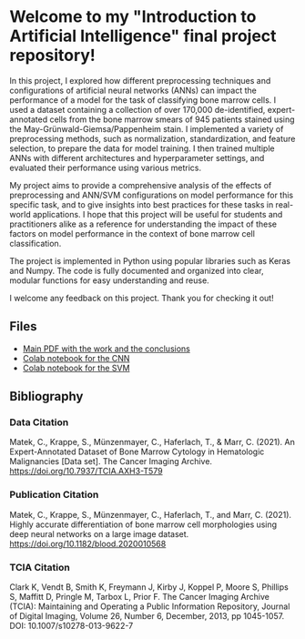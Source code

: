 # Welcome to my "Introduction to Artificial Intelligence" final project repository!

In this project, I explored how different preprocessing techniques and configurations of artificial neural networks (ANNs) can impact the performance of a model for the task of classifying bone marrow cells. I used a dataset containing a collection of over 170,000 de-identified, expert-annotated cells from the bone marrow smears of 945 patients stained using the May-Grünwald-Giemsa/Pappenheim stain. I implemented a variety of preprocessing methods, such as normalization, standardization, and feature selection, to prepare the data for model training. I then trained multiple ANNs with different architectures and hyperparameter settings, and evaluated their performance using various metrics.

My project aims to provide a comprehensive analysis of the effects of preprocessing and ANN/SVM configurations on model performance for this specific task, and to give insights into best practices for these tasks in real-world applications. I hope that this project will be useful for students and practitioners alike as a reference for understanding the impact of these factors on model performance in the context of bone marrow cell classification.

The project is implemented in Python using popular libraries such as Keras and Numpy. The code is fully documented and organized into clear, modular functions for easy understanding and reuse.

I welcome any feedback on this project. Thank you for checking it out!

## Files
* [Main PDF with the work and the conclusions](Final%20Project%20in%20AI.pdf)
* [Colab notebook for the CNN](AI_Project_CNN.ipynb)
* [Colab notebook for the SVM](AI_Project_SVM.ipynb)

## Bibliography
### Data Citation

Matek, C., Krappe, S., Münzenmayer, C., Haferlach, T., & Marr, C. (2021). An Expert-Annotated Dataset of Bone Marrow Cytology in Hematologic Malignancies [Data set]. The Cancer Imaging Archive. https://doi.org/10.7937/TCIA.AXH3-T579

### Publication Citation

Matek, C., Krappe, S., Münzenmayer, C., Haferlach, T., and Marr, C. (2021). Highly accurate differentiation of bone marrow cell morphologies using deep neural networks on a large image dataset. https://doi.org/10.1182/blood.2020010568

### TCIA Citation

Clark K, Vendt B, Smith K, Freymann J, Kirby J, Koppel P, Moore S, Phillips S, Maffitt D, Pringle M, Tarbox L, Prior F. The Cancer Imaging Archive (TCIA): Maintaining and Operating a Public Information Repository, Journal of Digital Imaging, Volume 26, Number 6, December, 2013, pp 1045-1057. DOI: 10.1007/s10278-013-9622-7

